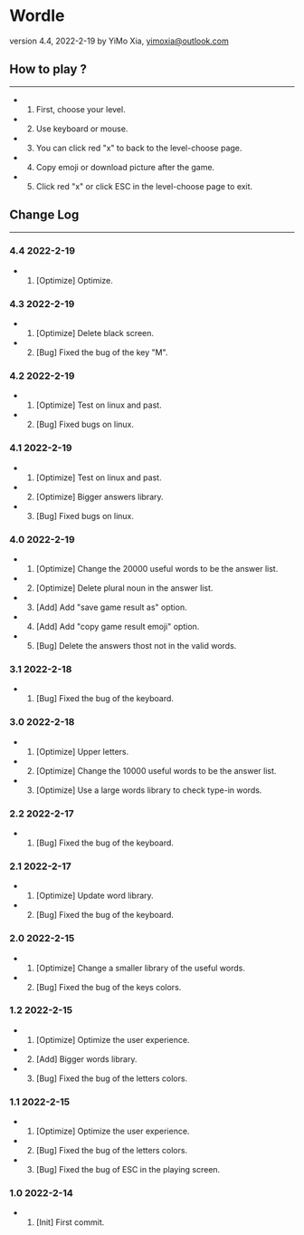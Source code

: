 # Wordle

version 4.4, 2022-2-19 by YiMo Xia, <yimoxia@outlook.com>

## How to play ?

***

- 1. First, choose your level.
- 2. Use keyboard or mouse.
- 3. You can click red "x" to back to the level-choose page.
- 4. Copy emoji or download picture after the game.
- 5. Click red "x" or click ESC in the level-choose page to exit.

## Change Log

***

### 4.4 2022-2-19

- 1. [Optimize] Optimize. 

### 4.3 2022-2-19

- 1. [Optimize] Delete black screen.
- 2. [Bug] Fixed the bug of the key "M".

### 4.2 2022-2-19

- 1. [Optimize] Test on linux and past.
- 2. [Bug] Fixed bugs on linux.

### 4.1 2022-2-19

- 1. [Optimize] Test on linux and past.
- 2. [Optimize] Bigger answers library.
- 3. [Bug] Fixed bugs on linux.

### 4.0 2022-2-19

- 1. [Optimize] Change the 20000 useful words to be the answer list.
- 2. [Optimize] Delete plural noun in the answer list.
- 3. [Add] Add "save game result as" option.
- 4. [Add] Add "copy game result emoji" option.
- 5. [Bug] Delete the answers thost not in the valid words.

### 3.1 2022-2-18

- 1. [Bug] Fixed the bug of the keyboard.

### 3.0 2022-2-18

- 1. [Optimize] Upper letters.
- 2. [Optimize] Change the 10000 useful words to be the answer list.
- 3. [Optimize] Use a large words library to check type-in words.

### 2.2 2022-2-17

- 1. [Bug] Fixed the bug of the keyboard.

### 2.1 2022-2-17

- 1. [Optimize] Update word library.
- 2. [Bug] Fixed the bug of the keyboard.

### 2.0 2022-2-15

- 1. [Optimize] Change a smaller library of the useful words.
- 2. [Bug] Fixed the bug of the keys colors.

### 1.2 2022-2-15

- 1. [Optimize] Optimize the user experience.
- 2. [Add] Bigger words library.
- 3. [Bug] Fixed the bug of the letters colors.

### 1.1 2022-2-15

- 1. [Optimize] Optimize the user experience.
- 2. [Bug] Fixed the bug of the letters colors.
- 3. [Bug] Fixed the bug of ESC in the playing screen.

### 1.0 2022-2-14

- 1. [Init] First commit.
